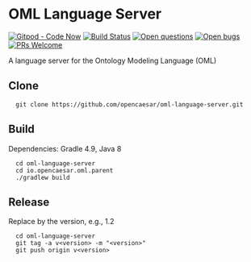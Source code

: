 # OML Language Server 

[![Gitpod - Code Now](https://img.shields.io/badge/Gitpod-code%20now-blue.svg?longCache=true)](https://gitpod.io#https://github.com/opencaesar/oml-language-server)
[![Build Status](https://travis-ci.org/opencaesar/oml-language-server.svg?branch=master)](https://travis-ci.org/opencaesar/oml2-language-server)
[![Open questions](https://img.shields.io/badge/Open-questions-lightgrey.svg?style=flat-curved)](https://github.com/opencaesar/oml-language-server/labels/question)
[![Open bugs](https://img.shields.io/badge/Open-bugs-red.svg?style=flat-curved)](https://github.com/opencaesar/oml-language-server/labels/bug)
[![PRs Welcome](https://img.shields.io/badge/PRs-welcome-yellowgreen.svg?style=flat-curved)](https://github.com/opencaesar/oml-language-server/labels/help%20wanted)

A language server for the Ontology Modeling Language (OML)

## Clone
```
  git clone https://github.com/opencaesar/oml-language-server.git
```

## Build

Dependencies: Gradle 4.9, Java 8
```
  cd oml-language-server
  cd io.opencaesar.oml.parent
  ./gradlew build
```

## Release

Replace <version> by the version, e.g., 1.2
```
  cd oml-language-server
  git tag -a v<version> -m "<version>"
  git push origin v<version>
```

